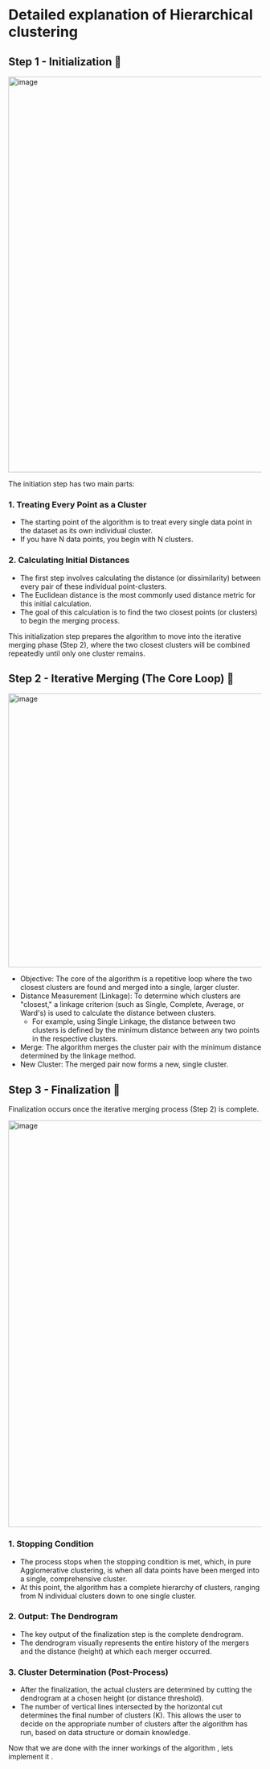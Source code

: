 # Detailed explanation of Hierarchical clustering

## Step 1 -  Initialization  🚀

<img width="1890" height="786" alt="image" src="https://github.com/user-attachments/assets/5006aba6-4518-40fe-8ac9-bb18519228ba" />

The initiation step has two main parts:

### 1. Treating Every Point as a Cluster
   
* The starting point of the algorithm is to treat every single data point in the dataset as its own individual cluster.
* If you have N data points, you begin with N clusters.

### 2. Calculating Initial Distances

* The first step involves calculating the distance (or dissimilarity) between every pair of these individual point-clusters.
* The Euclidean distance is the most commonly used distance metric for this initial calculation.
* The goal of this calculation is to find the two closest points (or clusters) to begin the merging process.

This initialization step prepares the algorithm to move into the iterative merging phase (Step 2), where the two closest clusters will be combined repeatedly until only one cluster remains.

## Step 2 - Iterative Merging (The Core Loop) 🔀

<img width="1872" height="544" alt="image" src="https://github.com/user-attachments/assets/286ad06f-aacd-466e-8462-d24df0f441a5" />

* Objective: The core of the algorithm is a repetitive loop where the two closest clusters are found and merged into a single, larger cluster.
* Distance Measurement (Linkage): To determine which clusters are "closest," a linkage criterion (such as Single, Complete, Average, or Ward's) is used to calculate the distance between clusters.
   * For example, using Single Linkage, the distance between two clusters is defined by the minimum distance between any two points in the respective clusters.
* Merge: The algorithm merges the cluster pair with the minimum distance determined by the linkage method.
* New Cluster: The merged pair now forms a new, single cluster.

## Step 3 - Finalization  🛑
Finalization occurs once the iterative merging process (Step 2) is complete.

<img width="1901" height="808" alt="image" src="https://github.com/user-attachments/assets/9748cf54-5d2a-43be-9a9d-89b0d4185648" />

### 1. Stopping Condition

* The process stops when the stopping condition is met, which, in pure Agglomerative clustering, is when all data points have been merged into a single, comprehensive cluster.
* At this point, the algorithm has a complete hierarchy of clusters, ranging from N individual clusters down to one single cluster.

### 2. Output: The Dendrogram

* The key output of the finalization step is the complete dendrogram.
* The dendrogram visually represents the entire history of the mergers and the distance (height) at which each merger occurred.

### 3. Cluster Determination (Post-Process)

* After the finalization, the actual clusters are determined by cutting the dendrogram at a chosen height (or distance threshold).
* The number of vertical lines intersected by the horizontal cut determines the final number of clusters (K). This allows the user to decide on the appropriate number of clusters after the algorithm has run, based on data
   structure or domain knowledge.

Now that we are done with the inner workings of the algorithm , lets implement it .  
